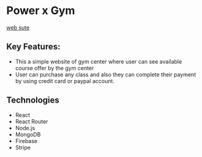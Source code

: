 # Power x Gym
[web sute](https://power-x-gym-3e124.web.app/)

## Key Features:
- This a simple website of gym center where user can see available course offer by the gym center
- User can purchase any class and also they can complete their payment by using credit
card or paypal account.

## Technologies
- React
- React Router
- Node.js
- MongoDB
- Firebase
- Stripe 
